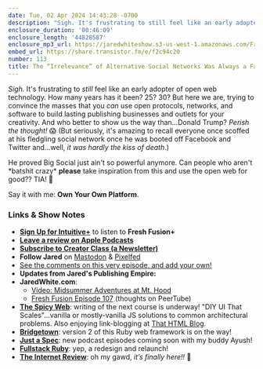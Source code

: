 ```yaml
---
date: Tue, 02 Apr 2024 14:43:28 -0700
description: "Sigh. It's frustrating to still feel like an early adopter of open web technology. How many years has it been? 25? 30? But here we are, trying to convince the masses that you can use open protocols, networks, and software to build lasting publishing businesses and outlets for your creativity."
enclosure_duration: '00:46:09'
enclosure_length: '44828587'
enclosure_mp3_url: https://jaredwhiteshow.s3-us-west-1.amazonaws.com/FreshFusion_Episode_113%20-%20The%20Irrelevance%20of%20Alternative%20Social%20Networks%20Was%20Always%20a%20Fallacy.mp3
embed_url: https://share.transistor.fm/e/f2c94c20
number: 113
title: The “Irrelevance” of Alternative Social Networks Was Always a Fallacy
---
```


*Sigh.* It's frustrating to _still_ feel like an early adopter of open web technology. How many years has it been? 25? 30? But here we are, trying to convince the masses that you _can_ use open protocols, networks, and software to build lasting publishing businesses and outlets for your creativity. And who better to show us the way than…Donald Trump? _Perish the thought!_ 😱 (But seriously, it's amazing to recall everyone once scoffed at his fledgling social network once he was booted off Facebook and Twitter and…well, _it was hardly the kiss of death_.)

He proved Big Social just ain't so powerful anymore. Can people who aren't \*batshit crazy\* **please** take inspiration from this and use the open web for good?? TIA! 🙏

Say it with me: **Own Your Own Platform**.

### Links & Show Notes

* **[Sign Up for Intuitive+](https://plus.intuitivefuture.com)** to listen to **Fresh Fusion+**
* **[Leave a review on Apple Podcasts](https://podcasts.apple.com/us/podcast/fresh-fusion/id1387528457)**
* **[Subscribe to Creator Class (a Newsletter)](https://jaredwhite.com/creator-class)**
* **Follow Jared** on [Mastodon](https://indieweb.social/@jaredwhite) & [Pixelfed](https://pixelfed.social/essentiallife)
* [See the comments on this very episode, and add your own!](https://jaredwhite.com/podcast/113)
* **Updates from Jared's Publishing Empire:**
* **JaredWhite.com**:
  * [Video: Midsummer Adventures at Mt. Hood](https://jaredwhite.com/videos/20240213/midsummer-adventures-at-mt-hood)
  * [Fresh Fusion Episode 107](https://jaredwhite.com/podcast/107) (thoughts on PeerTube)
* **[The Spicy Web](https://www.spicyweb.dev)**: writing of the next course is underway! "DIY UI That Scales"…vanilla or mostly-vanilla JS solutions to common architectural problems. Also enjoying link-blogging at [That HTML Blog](https://thathtml.blog).
* **[Bridgetown](https://www.bridgetownrb.com)**: version 2 of this Ruby web framework is on the way!
* **[Just a Spec](https://justaspec.show)**: new podcast episodes coming soon with my buddy Ayush!
* **[Fullstack Ruby](https://www.fullstackruby.dev)**: yep, a redesign and relaunch! 
* **[The Internet Review](https://theinternet.review)**: oh my gawd, _it’s finally here!!_ 🎉 
